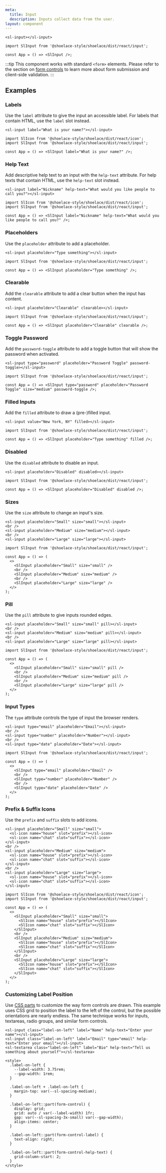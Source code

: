 ```yaml
---
meta:
  title: Input
  description: Inputs collect data from the user.
layout: component
---
```


```html:preview
<sl-input></sl-input>
```

```jsx:react
import SlInput from '@shoelace-style/shoelace/dist/react/input';

const App = () => <SlInput />;
```

:::tip
This component works with standard `<form>` elements. Please refer to the section on [form controls](/getting-started/form-controls) to learn more about form submission and client-side validation.
:::

## Examples

### Labels

Use the `label` attribute to give the input an accessible label. For labels that contain HTML, use the `label` slot instead.

```html:preview
<sl-input label="What is your name?"></sl-input>
```

```jsx:react
import SlIcon from '@shoelace-style/shoelace/dist/react/icon';
import SlInput from '@shoelace-style/shoelace/dist/react/input';

const App = () => <SlInput label="What is your name?" />;
```

### Help Text

Add descriptive help text to an input with the `help-text` attribute. For help texts that contain HTML, use the `help-text` slot instead.

```html:preview
<sl-input label="Nickname" help-text="What would you like people to call you?"></sl-input>
```

```jsx:react
import SlIcon from '@shoelace-style/shoelace/dist/react/icon';
import SlInput from '@shoelace-style/shoelace/dist/react/input';

const App = () => <SlInput label="Nickname" help-text="What would you like people to call you?" />;
```

### Placeholders

Use the `placeholder` attribute to add a placeholder.

```html:preview
<sl-input placeholder="Type something"></sl-input>
```

```jsx:react
import SlInput from '@shoelace-style/shoelace/dist/react/input';

const App = () => <SlInput placeholder="Type something" />;
```

### Clearable

Add the `clearable` attribute to add a clear button when the input has content.

```html:preview
<sl-input placeholder="Clearable" clearable></sl-input>
```

```jsx:react
import SlInput from '@shoelace-style/shoelace/dist/react/input';

const App = () => <SlInput placeholder="Clearable" clearable />;
```

### Toggle Password

Add the `password-toggle` attribute to add a toggle button that will show the password when activated.

```html:preview
<sl-input type="password" placeholder="Password Toggle" password-toggle></sl-input>
```

```jsx:react
import SlInput from '@shoelace-style/shoelace/dist/react/input';

const App = () => <SlInput type="password" placeholder="Password Toggle" size="medium" password-toggle />;
```

### Filled Inputs

Add the `filled` attribute to draw a (pre-)filled input.

```html:preview
<sl-input value="New York, NY" filled></sl-input>
```

```jsx:react
import SlInput from '@shoelace-style/shoelace/dist/react/input';

const App = () => <SlInput placeholder="Type something" filled />;
```

### Disabled

Use the `disabled` attribute to disable an input.

```html:preview
<sl-input placeholder="Disabled" disabled></sl-input>
```

```jsx:react
import SlInput from '@shoelace-style/shoelace/dist/react/input';

const App = () => <SlInput placeholder="Disabled" disabled />;
```

### Sizes

Use the `size` attribute to change an input's size.

```html:preview
<sl-input placeholder="Small" size="small"></sl-input>
<br />
<sl-input placeholder="Medium" size="medium"></sl-input>
<br />
<sl-input placeholder="Large" size="large"></sl-input>
```

```jsx:react
import SlInput from '@shoelace-style/shoelace/dist/react/input';

const App = () => (
  <>
    <SlInput placeholder="Small" size="small" />
    <br />
    <SlInput placeholder="Medium" size="medium" />
    <br />
    <SlInput placeholder="Large" size="large" />
  </>
);
```

### Pill

Use the `pill` attribute to give inputs rounded edges.

```html:preview
<sl-input placeholder="Small" size="small" pill></sl-input>
<br />
<sl-input placeholder="Medium" size="medium" pill></sl-input>
<br />
<sl-input placeholder="Large" size="large" pill></sl-input>
```

```jsx:react
import SlInput from '@shoelace-style/shoelace/dist/react/input';

const App = () => (
  <>
    <SlInput placeholder="Small" size="small" pill />
    <br />
    <SlInput placeholder="Medium" size="medium" pill />
    <br />
    <SlInput placeholder="Large" size="large" pill />
  </>
);
```

### Input Types

The `type` attribute controls the type of input the browser renders.

```html:preview
<sl-input type="email" placeholder="Email"></sl-input>
<br />
<sl-input type="number" placeholder="Number"></sl-input>
<br />
<sl-input type="date" placeholder="Date"></sl-input>
```

```jsx:react
import SlInput from '@shoelace-style/shoelace/dist/react/input';

const App = () => (
  <>
    <SlInput type="email" placeholder="Email" />
    <br />
    <SlInput type="number" placeholder="Number" />
    <br />
    <SlInput type="date" placeholder="Date" />
  </>
);
```

### Prefix & Suffix Icons

Use the `prefix` and `suffix` slots to add icons.

```html:preview
<sl-input placeholder="Small" size="small">
  <sl-icon name="house" slot="prefix"></sl-icon>
  <sl-icon name="chat" slot="suffix"></sl-icon>
</sl-input>
<br />
<sl-input placeholder="Medium" size="medium">
  <sl-icon name="house" slot="prefix"></sl-icon>
  <sl-icon name="chat" slot="suffix"></sl-icon>
</sl-input>
<br />
<sl-input placeholder="Large" size="large">
  <sl-icon name="house" slot="prefix"></sl-icon>
  <sl-icon name="chat" slot="suffix"></sl-icon>
</sl-input>
```

```jsx:react
import SlIcon from '@shoelace-style/shoelace/dist/react/icon';
import SlInput from '@shoelace-style/shoelace/dist/react/input';

const App = () => (
  <>
    <SlInput placeholder="Small" size="small">
      <SlIcon name="house" slot="prefix"></SlIcon>
      <SlIcon name="chat" slot="suffix"></SlIcon>
    </SlInput>
    <br />
    <SlInput placeholder="Medium" size="medium">
      <SlIcon name="house" slot="prefix"></SlIcon>
      <SlIcon name="chat" slot="suffix"></SlIcon>
    </SlInput>
    <br />
    <SlInput placeholder="Large" size="large">
      <SlIcon name="house" slot="prefix"></SlIcon>
      <SlIcon name="chat" slot="suffix"></SlIcon>
    </SlInput>
  </>
);
```

### Customizing Label Position

Use [CSS parts](#css-parts) to customize the way form controls are drawn. This example uses CSS grid to position the label to the left of the control, but the possible orientations are nearly endless. The same technique works for inputs, textareas, radio groups, and similar form controls.

```html:preview
<sl-input class="label-on-left" label="Name" help-text="Enter your name"></sl-input>
<sl-input class="label-on-left" label="Email" type="email" help-text="Enter your email"></sl-input>
<sl-textarea class="label-on-left" label="Bio" help-text="Tell us something about yourself"></sl-textarea>

<style>
  .label-on-left {
    --label-width: 3.75rem;
    --gap-width: 1rem;
  }

  .label-on-left + .label-on-left {
    margin-top: var(--sl-spacing-medium);
  }

  .label-on-left::part(form-control) {
    display: grid;
    grid: auto / var(--label-width) 1fr;
    gap: var(--sl-spacing-3x-small) var(--gap-width);
    align-items: center;
  }

  .label-on-left::part(form-control-label) {
    text-align: right;
  }

  .label-on-left::part(form-control-help-text) {
    grid-column-start: 2;
  }
</style>
```
